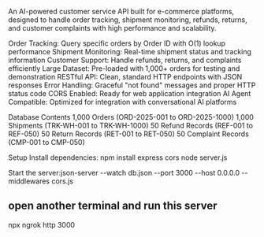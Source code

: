 An AI-powered customer service API built for e-commerce platforms, designed to handle order tracking, shipment monitoring, refunds, returns, and customer complaints with high performance and scalability.

Order Tracking: Query specific orders by Order ID with O(1) lookup performance
Shipment Monitoring: Real-time shipment status and tracking information
Customer Support: Handle refunds, returns, and complaints efficiently
Large Dataset: Pre-loaded with 1,000+ orders for testing and demonstration
RESTful API: Clean, standard HTTP endpoints with JSON responses
Error Handling: Graceful "not found" messages and proper HTTP status code
CORS Enabled: Ready for web application integration
AI Agent Compatible: Optimized for integration with conversational AI platforms

 Database Contents
1,000 Orders (ORD-2025-001 to ORD-2025-1000)
1,000 Shipments (TRK-WH-001 to TRK-WH-1000)
50 Refund Records (REF-001 to REF-050)
50 Return Records (RET-001 to RET-050)
50 Complaint Records (CMP-001 to CMP-050)

Setup
Install dependencies:
npm install express cors
node server.js

Start the server:json-server --watch db.json --port 3000 --host 0.0.0.0 --middlewares cors.js
## open another terminal and run this server
npx ngrok http 3000

